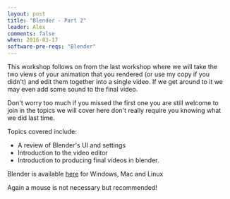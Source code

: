 ```yaml
---
layout: post
title: "Blender - Part 2"
leader: Alex
comments: false
when: 2016-03-17
software-pre-reqs: "Blender"
---
```


This workshop follows on from the last workshop where we will take the two views
of your animation that you rendered (or use my copy if you didn't) and edit them
together into a single video. If we get around to it we may even add some sound
to the final video.

Don't worry too much if you missed the first one you are still welcome to join in
the topics we will cover here don't really require you knowing what we did last
time.

Topics covered include:

- A review of Blender's UI and settings
- Introduction to the video editor
- Introduction to producing final videos in blender.

Blender is available [here]("http://blender.org") for Windows, Mac and Linux

Again a mouse is not necessary but recommended!
